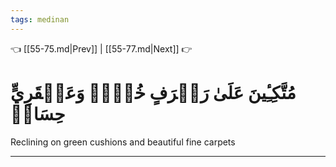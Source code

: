 ```yaml
---
tags: medinan
---
```


👈 [[55-75.md|Prev]] | [[55-77.md|Next]] 👉

# مُتَّكِـِٔينَ عَلَىٰ رَفۡرَفٍ خُضۡرٖ وَعَبۡقَرِيٍّ حِسَانٖ

Reclining on green cushions and beautiful fine carpets

---

